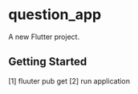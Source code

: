 # question_app

A new Flutter project.

## Getting Started

[1] fluuter pub get 
[2] run application 